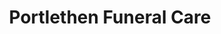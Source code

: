 ---
title: "Portlethen Funeral Care"
url: /portlethen/portlethen-funeral-care/
shop: Bestattungen
---